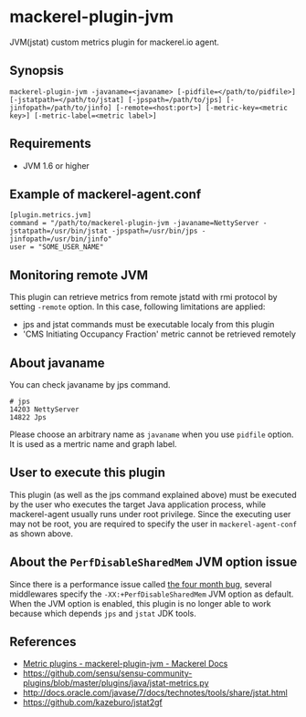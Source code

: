 mackerel-plugin-jvm
===================

JVM(jstat) custom metrics plugin for mackerel.io agent.

## Synopsis

```shell
mackerel-plugin-jvm -javaname=<javaname> [-pidfile=</path/to/pidfile>] [-jstatpath=</path/to/jstat] [-jpspath=/path/to/jps] [-jinfopath=/path/to/jinfo] [-remote=<host:port>] [-metric-key=<metric key>] [-metric-label=<metric label>]
```

## Requirements

- JVM 1.6 or higher

## Example of mackerel-agent.conf

```
[plugin.metrics.jvm]
command = "/path/to/mackerel-plugin-jvm -javaname=NettyServer -jstatpath=/usr/bin/jstat -jpspath=/usr/bin/jps -jinfopath=/usr/bin/jinfo"
user = "SOME_USER_NAME"
```

## Monitoring remote JVM

This plugin can retrieve metrics from remote jstatd with rmi protocol by setting `-remote` option.
In this case, following limitations are applied:
- jps and jstat commands must be executable localy from this plugin
- 'CMS Initiating Occupancy Fraction' metric cannot be retrieved remotely

## About javaname

You can check javaname by jps command.

```shell
# jps
14203 NettyServer
14822 Jps
```

Please choose an arbitrary name as `javaname` when you use `pidfile` option. It is used as a mertric name and graph label.

## User to execute this plugin

This plugin (as well as the jps command explained above) must be executed by the user who executes the target Java application process, while mackerel-agent usually runs under root privilege.
Since the executing user may not be root, you are required to specify the user in `mackerel-agent-conf` as shown above.

## About the `PerfDisableSharedMem` JVM option issue

Since there is a performance issue called [the four month bug](https://www.evanjones.ca/jvm-mmap-pause.html), several middlewares specify the `-XX:+PerfDisableSharedMem` JVM option as default.
When the JVM option is enabled, this plugin is no longer able to work because which depends `jps` and `jstat` JDK tools.

## References

- [Metric plugins - mackerel-plugin-jvm - Mackerel Docs](https://mackerel.io/docs/entry/plugins/mackerel-plugin-jvm)
- https://github.com/sensu/sensu-community-plugins/blob/master/plugins/java/jstat-metrics.py
- http://docs.oracle.com/javase/7/docs/technotes/tools/share/jstat.html
- https://github.com/kazeburo/jstat2gf
